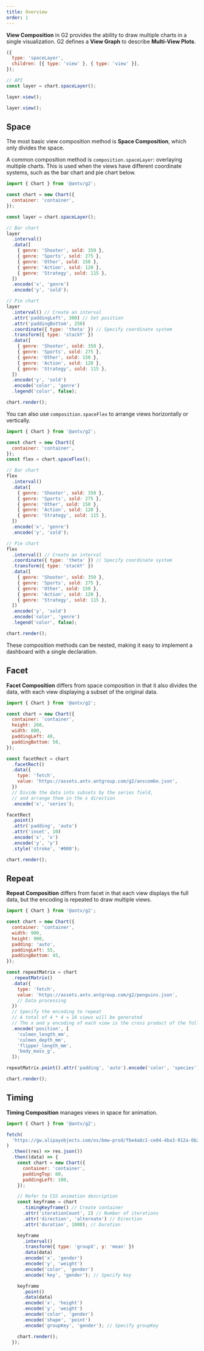 ```yaml
---
title: Overview
order: 1
---
```


**View Composition** in G2 provides the ability to draw multiple charts in a single visualization. G2 defines a **View Graph** to describe **Multi-View Plots**.

```js
({
  type: 'spaceLayer',
  children: [{ type: 'view' }, { type: 'view' }],
});
```

```js
// API
const layer = chart.spaceLayer();

layer.view();

layer.view();
```

## Space

The most basic view composition method is **Space Composition**, which only divides the space.

A common composition method is `composition.spaceLayer`: overlaying multiple charts. This is used when the views have different coordinate systems, such as the bar chart and pie chart below.

```js | ob { inject: true }
import { Chart } from '@antv/g2';

const chart = new Chart({
  container: 'container',
});

const layer = chart.spaceLayer();

// Bar chart
layer
  .interval()
  .data([
    { genre: 'Shooter', sold: 350 },
    { genre: 'Sports', sold: 275 },
    { genre: 'Other', sold: 150 },
    { genre: 'Action', sold: 120 },
    { genre: 'Strategy', sold: 115 },
  ])
  .encode('x', 'genre')
  .encode('y', 'sold');

// Pie chart
layer
  .interval() // Create an interval
  .attr('paddingLeft', 300) // Set position
  .attr('paddingBottom', 250)
  .coordinate({ type: 'theta' }) // Specify coordinate system
  .transform({ type: 'stackY' })
  .data([
    { genre: 'Shooter', sold: 350 },
    { genre: 'Sports', sold: 275 },
    { genre: 'Other', sold: 150 },
    { genre: 'Action', sold: 120 },
    { genre: 'Strategy', sold: 115 },
  ])
  .encode('y', 'sold')
  .encode('color', 'genre')
  .legend('color', false);

chart.render();
```

You can also use `composition.spaceFlex` to arrange views horizontally or vertically.

```js | ob { inject: true }
import { Chart } from '@antv/g2';

const chart = new Chart({
  container: 'container',
});
const flex = chart.spaceFlex();

// Bar chart
flex
  .interval()
  .data([
    { genre: 'Shooter', sold: 350 },
    { genre: 'Sports', sold: 275 },
    { genre: 'Other', sold: 150 },
    { genre: 'Action', sold: 120 },
    { genre: 'Strategy', sold: 115 },
  ])
  .encode('x', 'genre')
  .encode('y', 'sold');

// Pie chart
flex
  .interval() // Create an interval
  .coordinate({ type: 'theta' }) // Specify coordinate system
  .transform({ type: 'stackY' })
  .data([
    { genre: 'Shooter', sold: 350 },
    { genre: 'Sports', sold: 275 },
    { genre: 'Other', sold: 150 },
    { genre: 'Action', sold: 120 },
    { genre: 'Strategy', sold: 115 },
  ])
  .encode('y', 'sold')
  .encode('color', 'genre')
  .legend('color', false);

chart.render();
```

These composition methods can be nested, making it easy to implement a dashboard with a single declaration.

## Facet

**Facet Composition** differs from space composition in that it also divides the data, with each view displaying a subset of the original data.

```js | ob { inject: true }
import { Chart } from '@antv/g2';

const chart = new Chart({
  container: 'container',
  height: 260,
  width: 800,
  paddingLeft: 40,
  paddingBottom: 50,
});

const facetRect = chart
  .facetRect()
  .data({
    type: 'fetch',
    value: 'https://assets.antv.antgroup.com/g2/anscombe.json',
  })
  // Divide the data into subsets by the series field,
  // and arrange them in the x direction
  .encode('x', 'series');

facetRect
  .point()
  .attr('padding', 'auto')
  .attr('inset', 10)
  .encode('x', 'x')
  .encode('y', 'y')
  .style('stroke', '#000');

chart.render();
```

## Repeat

**Repeat Composition** differs from facet in that each view displays the full data, but the encoding is repeated to draw multiple views.

```js | ob { inject: true }
import { Chart } from '@antv/g2';

const chart = new Chart({
  container: 'container',
  width: 900,
  height: 900,
  padding: 'auto',
  paddingLeft: 55,
  paddingBottom: 45,
});

const repeatMatrix = chart
  .repeatMatrix()
  .data({
    type: 'fetch',
    value: 'https://assets.antv.antgroup.com/g2/penguins.json',
    // Data processing
  })
  // Specify the encoding to repeat
  // A total of 4 * 4 = 16 views will be generated
  // The x and y encoding of each view is the cross product of the following fields
  .encode('position', [
    'culmen_length_mm',
    'culmen_depth_mm',
    'flipper_length_mm',
    'body_mass_g',
  ]);

repeatMatrix.point().attr('padding', 'auto').encode('color', 'species');

chart.render();
```

## Timing

**Timing Composition** manages views in space for animation.

```js | ob { inject: true }
import { Chart } from '@antv/g2';

fetch(
  'https://gw.alipayobjects.com/os/bmw-prod/fbe4a8c1-ce04-4ba3-912a-0b26d6965333.json',
)
  .then((res) => res.json())
  .then((data) => {
    const chart = new Chart({
      container: 'container',
      paddingTop: 60,
      paddingLeft: 100,
    });

    // Refer to CSS animation description
    const keyframe = chart
      .timingKeyframe() // Create container
      .attr('iterationCount', 2) // Number of iterations
      .attr('direction', 'alternate') // Direction
      .attr('duration', 1000); // Duration

    keyframe
      .interval()
      .transform({ type: 'groupX', y: 'mean' })
      .data(data)
      .encode('x', 'gender')
      .encode('y', 'weight')
      .encode('color', 'gender')
      .encode('key', 'gender'); // Specify key

    keyframe
      .point()
      .data(data)
      .encode('x', 'height')
      .encode('y', 'weight')
      .encode('color', 'gender')
      .encode('shape', 'point')
      .encode('groupKey', 'gender'); // Specify groupKey

    chart.render();
  });
```
